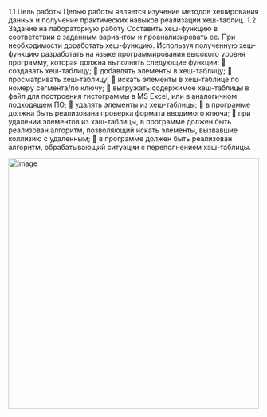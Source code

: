
1.1 Цель работы Целью работы является изучение методов хеширования данных и получение
практических навыков реализации хеш-таблиц.
1.2 Задание на лабораторную работу Составить хеш-функцию в соответствии с заданным
вариантом и проанализировать ее. При необходимости доработать хеш-функцию. Используя
полученную хеш-функцию разработать на языке программирования высокого уровня программу,
которая должна выполнять следующие функции:  создавать хеш-таблицу;  добавлять элементы
в хеш-таблицу;  просматривать хеш-таблицу;  искать элементы в хеш-таблице по номеру
сегмента/по ключу;  выгружать содержимое хеш-таблицы в файл для построения гистограммы в
MS Excel, или в аналогичном подходящем ПО;  удалять элементы из хеш-таблицы;  в
программе должна быть реализована проверка формата вводимого ключа;  при удалении
элементов из хэш-таблицы, в программе должен быть реализован алгоритм, позволяющий искать
элементы, вызвавшие коллизию с удаленным;  в программе должен быть реализован алгоритм,
обрабатывающий ситуации с переполнением хэш-таблицы.



<img width="503" alt="image" src="https://github.com/user-attachments/assets/55fdb2e6-0cd3-4b0b-9e3b-c19333c42f09">
